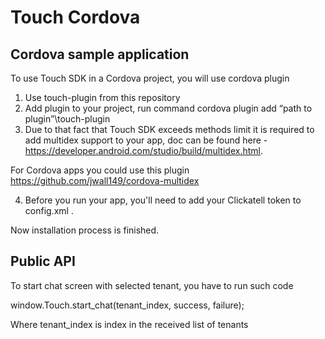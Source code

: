 # Touch Cordova

## Cordova sample application

To use Touch SDK in a Cordova project, you will use cordova plugin
1. Use touch-plugin from this repository
2. Add plugin to your project, run command
cordova plugin add “path to plugin”\touch-plugin
3. Due to that fact that Touch SDK exceeds methods limit it is required to add multidex support to your app, doc can be found here - https://developer.android.com/studio/build/multidex.html.

For Cordova apps you could use this plugin https://github.com/jwall149/cordova-multidex

4. Before you run your app, you'll need to add your Clickatell token to config.xml .
<preference name="clickatell_token" value="your token here" />
Now installation process is finished.

## Public API

To start chat screen with selected tenant, you have to run such code

window.Touch.start_chat(tenant_index, success, failure);

Where tenant_index is index in the received list of tenants
